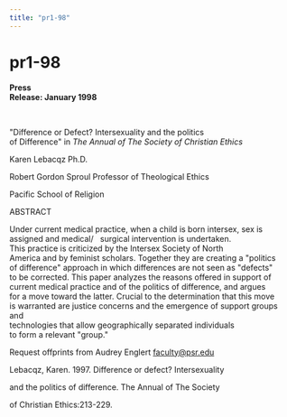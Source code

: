 ```yaml
---
title: "pr1-98"
---
```


# pr1-98

  
 **Press  
Release: January 1998**  
  
  
&nbsp;  
  


"Difference or Defect? Intersexuality and the politics  
of Difference" in _The Annual of The Society of Christian Ethics_  
  


Karen Lebacqz Ph.D.  
  
Robert Gordon Sproul Professor of Theological Ethics  
  
Pacific School of Religion  
  


ABSTRACT  
  


Under current medical practice, when a child is born intersex, sex is  
assigned and medical/&nbsp;&nbsp; surgical intervention is undertaken.  
This practice is criticized by the Intersex Society of North&nbsp;&nbsp;  
America and by feminist scholars. Together they are creating a "politics  
of difference" approach in which differences are not seen as "defects"  
to be corrected. This paper analyzes the reasons offered in support of  
current medical practice and of the politics of difference, and argues  
for a move toward the latter. Crucial to the determination that this move  
is warranted are justice concerns and the emergence of support groups and  
technologies that allow geographically separated individuals&nbsp;&nbsp;&nbsp;&nbsp;&nbsp;&nbsp;&nbsp;&nbsp;  
to form a relevant "group."  
  


Request offprints from Audrey Englert <faculty@psr.edu>  
  


Lebacqz, Karen. 1997. Difference or defect? Intersexuality  
  
and the politics of difference. The Annual of The Society  
  
of Christian Ethics:213-229.  
  
&nbsp;  
  
&nbsp;  
  
&nbsp;  
  
&nbsp;  
  
&nbsp;